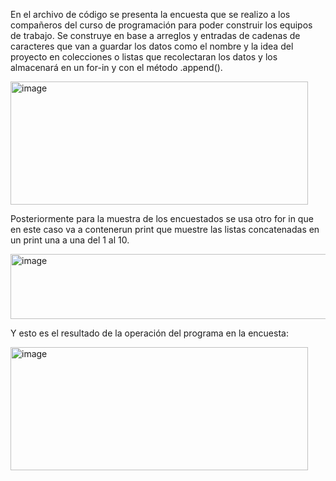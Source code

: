 En el archivo de código se presenta la encuesta que se realizo a los compañeros del curso de programación para poder construir los equipos de trabajo.
Se construye en base a arreglos y entradas de cadenas de caracteres que van a guardar los datos como el nombre y la idea del proyecto en colecciones o listas que recolectaran los datos  y los almacenará en un for-in y con el método .append(). 


<img width="476" height="197" alt="image" src="https://github.com/user-attachments/assets/c5c25801-baaa-4012-b30a-44f733705721" />


Posteriormente para la muestra de los encuestados se usa otro for in que en este caso va a contenerun print que muestre las listas concatenadas en un print una a una del 1 al 10.

<img width="667" height="104" alt="image" src="https://github.com/user-attachments/assets/5a972521-b2c7-40cf-aff3-ed75c02eae9b" />

Y esto es el resultado de la operación del programa en la encuesta: 

<img width="476" height="197" alt="image" src="https://github.com/user-attachments/assets/a5e6a161-e09b-4a6c-acde-07445ed10f19" />

